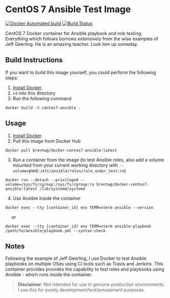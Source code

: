 # CentOS 7 Ansible Test Image

[![Docker Automated build](https://img.shields.io/docker/automated/brentwg/docker-centos7-ansible.svg?maxAge=2592000)](https://hub.docker.com/r/brentwg/docker-centos7-ansible/) [![Build Status](https://travis-ci.org/brentwg/docker-centos7-ansible.svg?branch=master)](https://travis-ci.org/brentwg/docker-centos7-ansible)  

CentOS 7 Docker container for Ansible playbook and role testing. Everything which follows borrows *extensively* from the wise examples of Jeff Geerling. He is an amazing teacher. Look him up someday.

## Build Instructions

If you want to build this image yourself, you could perform the following steps:

1. [Install Docker](https://docs.docker.com/engine/installation/).  
2. `cd` into this directory
3. Run the following command
```
docker build -t centos7-ansible .
```

## Usage  

1. [Install Docker](https://docs.docker.com/engine/installation/).  
2. Pull this image from Docker Hub
```
docker pull brentwg/docker-centos7-ansible:latest
```  
3. Run a container from the image (to test Ansible roles, also add a volume mounted from your current working directory with `--volume=`pwd`:/etc/ansible/roles/role_under_test:ro`)
```
docker run --detach --privileged --volume=/sys/fs/cgroup:/sys/fs/cgroup:ro brentwg/docker-centos7-ansible:latest /lib/systemd/systemd
```  
4. Use Ansible inside the container
```
docker exec --tty [container_id] env TERM=xterm ansible --version
```  
&nbsp;&nbsp;&nbsp;&nbsp; or 
```
docker exec --tty [container_id] env TERM=xterm ansible-playbook /path/to/ansible/playbook.yml --syntax-check
```  

## Notes
Following the example of Jeff Geerling, I use Docker to test Ansible playbooks on multiple OSes using CI tools such as Travis and Jenkins. This container provides provides the capability to test roles and playbooks using Ansible - which runs inside the container.  

> **Disclaimer**: Not intended for use in genuine production environments. I use this for purely development/test/amusement purposes.
